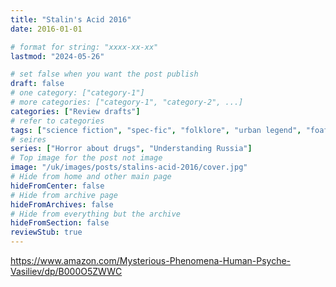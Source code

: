```yaml
---
title: "Stalin's Acid 2016"
date: 2016-01-01

# format for string: "xxxx-xx-xx"
lastmod: "2024-05-26"

# set false when you want the post publish
draft: false
# one category: ["category-1"]
# more categories: ["category-1", "category-2", ...]
categories: ["Review drafts"]
# refer to categories
tags: ["science fiction", "spec-fic", "folklore", "urban legend", "foaf", "faith", "biohazard", "poison", "drugs", "madness", "militarism", "leonid vasiliev"]
# seires
series: ["Horror about drugs", "Understanding Russia"]
# Top image for the post not image
image: "/uk/images/posts/stalins-acid-2016/cover.jpg"
# Hide from home and other main page
hideFromCenter: false
# Hide from archive page
hideFromArchives: false
# Hide from everything but the archive
hideFromSection: false
reviewStub: true
---
```

https://www.amazon.com/Mysterious-Phenomena-Human-Psyche-Vasiliev/dp/B000O5ZWWC
<!--more-->